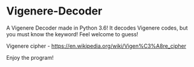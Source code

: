 # Vigenere-Decoder
A Vigenere Decoder made in Python 3.6!
It decodes Vigenere codes, but you must know the keyword!
Feel welcome to guess!

Vigenere cipher - https://en.wikipedia.org/wiki/Vigen%C3%A8re_cipher

Enjoy the program!
